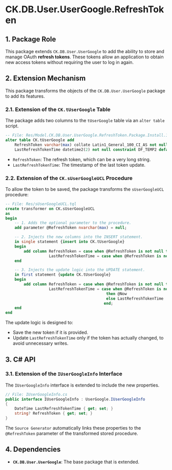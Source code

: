 # CK.DB.User.UserGoogle.RefreshToken

## 1. Package Role

This package extends `CK.DB.User.UserGoogle` to add the ability to store and manage OAuth **refresh tokens**. These tokens allow an application to obtain new access tokens without requiring the user to log in again.

## 2. Extension Mechanism

This package transforms the objects of the `CK.DB.User.UserGoogle` package to add its features.

### 2.1. Extension of the `CK.tUserGoogle` Table

The package adds two columns to the `tUserGoogle` table via an `alter table` script.

```sql
-- File: Res/Model.CK.DB.User.UserGoogle.RefreshToken.Package.Install.1.0.0.sql
alter table CK.tUserGoogle add
	RefreshToken varchar(max) collate Latin1_General_100_CI_AS not null constraint DF_TEMP1 default(N''),
	LastRefreshTokenTime datetime2(2) not null constraint DF_TEMP2 default('0001-01-01');
```
-   `RefreshToken`: The refresh token, which can be a very long string.
-   `LastRefreshTokenTime`: The timestamp of the last token update.

### 2.2. Extension of the `CK.sUserGoogleUCL` Procedure

To allow the token to be saved, the package transforms the `sUserGoogleUCL` procedure:

```sql
-- File: Res/sUserGoogleUCL.tql
create transformer on CK.sUserGoogleUCL
as
begin
	-- 1. Adds the optional parameter to the procedure.
	add parameter @RefreshToken nvarchar(max) = null;

	-- 2. Injects the new columns into the INSERT statement.
	in single statement {insert into CK.tUserGoogle}
	begin
		add column RefreshToken = case when @RefreshToken is not null then @RefreshToken else '' end,
				   LastRefreshTokenTime = case when @RefreshToken is not null then @Now else '0001-01-01' end;
	end

	-- 3. Injects the update logic into the UPDATE statement.
	in first statement {update CK.tUserGoogle}
	begin
		add column RefreshToken = case when @RefreshToken is not null then @RefreshToken else RefreshToken end, 
				   LastRefreshTokenTime = case when @RefreshToken is not null and RefreshToken <> @RefreshToken 
											then @Now
											else LastRefreshTokenTime
										   end;
	end
end
```
The update logic is designed to:
-   Save the new token if it is provided.
-   Update `LastRefreshTokenTime` only if the token has actually changed, to avoid unnecessary writes.

## 3. C# API

### 3.1. Extension of the `IUserGoogleInfo` Interface

The `IUserGoogleInfo` interface is extended to include the new properties.

```csharp
// File: IUserGoogleInfo.cs
public interface IUserGoogleInfo : UserGoogle.IUserGoogleInfo
{
    DateTime LastRefreshTokenTime { get; set; }
    string? RefreshToken { get; set; }
}
```
The `Source Generator` automatically links these properties to the `@RefreshToken` parameter of the transformed stored procedure.

## 4. Dependencies

-   **`CK.DB.User.UserGoogle`**: The base package that is extended.